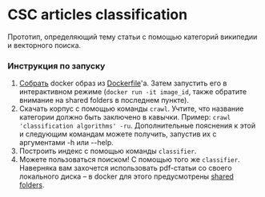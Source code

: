# CSC articles classification

Прототип, определяющий тему статьи с помощью категорий википедии и векторного поиска.

### Инструкция по запуску
1. [Собрать](https://docs.docker.com/reference/builder/) docker образ из [Dockerfile](https://raw.githubusercontent.com/bardsoftware/papeeria/named_entity_recognition/build/Dockerfile)'a. Затем запустить его в интерактивном режиме (`docker run -it image_id`, также обратите внимание на shared folders в последнем пункте).
2. Скачать корпус с помощью команды `crawl`. Учтите, что название категории должно быть заключено в кавычки. Пример: `crawl 'classification algorithms' -ru`. Дополнительные пояснения к этой и следующим командам можете получить, запустив их с аргументами -h или --help.
3. Построить индекс с помощью команды `classifier`.
4. Можете пользоваться поиском! С помощью того же `classifier`. Наверняка вам захочется использовать pdf-статьи со своего локального диска – в docker для этого предусмотрены [shared folders](https://docs.docker.com/userguide/dockervolumes/).
